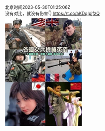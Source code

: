 北京时间2023-05-30T01:25:06Z<br>没有对比，就没有伤害👇 https://t.co/aKDqIpjfzQ<br><img src='/temp/image/2023/u-Month-5/1663235026669166592_0.jpg' width='250' height='350'><br><br>